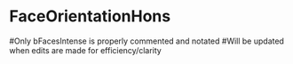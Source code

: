 # FaceOrientationHons

#Only bFacesIntense is properly commented and notated
#Will be updated when edits are made for efficiency/clarity
